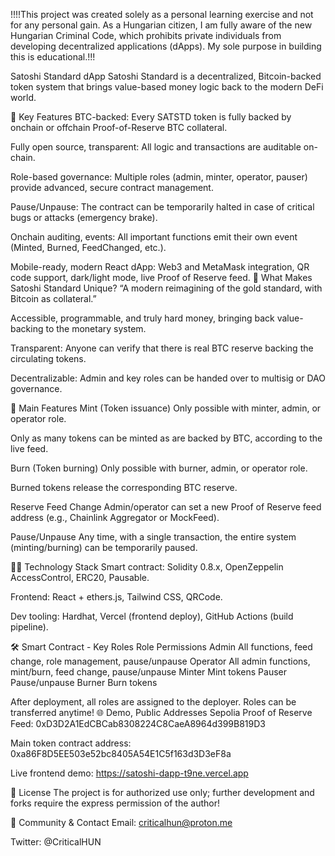 
!!!!This project was created solely as a personal learning exercise and not for any personal gain. As a Hungarian citizen, I am fully aware of the new Hungarian Criminal Code, which prohibits private individuals from developing decentralized applications (dApps). My sole purpose in building this is educational.!!!

Satoshi Standard dApp
Satoshi Standard is a decentralized, Bitcoin-backed token system that brings value-based money logic back to the modern DeFi world.

🌟 Key Features
BTC-backed: Every SATSTD token is fully backed by onchain or offchain Proof-of-Reserve BTC collateral.

Fully open source, transparent: All logic and transactions are auditable on-chain.

Role-based governance: Multiple roles (admin, minter, operator, pauser) provide advanced, secure contract management.

Pause/Unpause: The contract can be temporarily halted in case of critical bugs or attacks (emergency brake).

Onchain auditing, events: All important functions emit their own event (Minted, Burned, FeedChanged, etc.).

Mobile-ready, modern React dApp: Web3 and MetaMask integration, QR code support, dark/light mode, live Proof of Reserve feed.
🚀 What Makes Satoshi Standard Unique?
“A modern reimagining of the gold standard, with Bitcoin as collateral.”

Accessible, programmable, and truly hard money, bringing back value-backing to the monetary system.

Transparent: Anyone can verify that there is real BTC reserve backing the circulating tokens.

Decentralizable: Admin and key roles can be handed over to multisig or DAO governance.



🧩 Main Features
Mint (Token issuance)
Only possible with minter, admin, or operator role.

Only as many tokens can be minted as are backed by BTC, according to the live feed.

Burn (Token burning)
Only possible with burner, admin, or operator role.

Burned tokens release the corresponding BTC reserve.

Reserve Feed Change
Admin/operator can set a new Proof of Reserve feed address (e.g., Chainlink Aggregator or MockFeed).

Pause/Unpause
Any time, with a single transaction, the entire system (minting/burning) can be temporarily paused.

👩‍💻 Technology Stack
Smart contract: Solidity 0.8.x, OpenZeppelin AccessControl, ERC20, Pausable.

Frontend: React + ethers.js, Tailwind CSS, QRCode.

Dev tooling: Hardhat, Vercel (frontend deploy), GitHub Actions (build pipeline).

🛠️ Smart Contract - Key Roles
Role	Permissions
Admin	All functions, feed change, role management, pause/unpause
Operator	All admin functions, mint/burn, feed change, pause/unpause
Minter	Mint tokens
Pauser	Pause/unpause
Burner	Burn tokens

After deployment, all roles are assigned to the deployer. Roles can be transferred anytime!
🌐 Demo, Public Addresses
Sepolia Proof of Reserve Feed:
0xD3D2A1EdCBCab8308224C8CaeA8964d399B819D3

Main token contract address:
0xa86F8D5EE503e52bc8405A54E1C5f163d3D3eF8a

Live frontend demo:
https://satoshi-dapp-t9ne.vercel.app


📝 License
The project is for authorized use only; further development and forks require the express permission of the author!

🤝 Community & Contact
Email: criticalhun@proton.me

Twitter: @CriticalHUN

